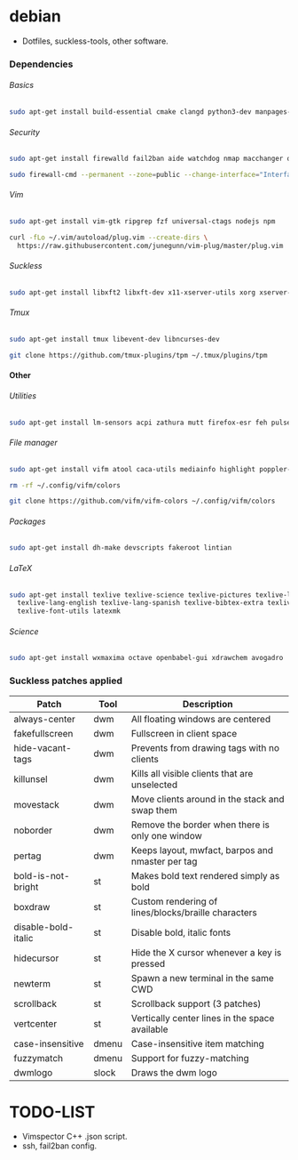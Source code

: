 # debian
- Dotfiles, suckless-tools, other software.


### Dependencies

###### Basics

```bash
sudo apt-get install build-essential cmake clangd python3-dev manpages-dev git curl net-tools rxvt-unicode
```

###### Security

```bash
sudo apt-get install firewalld fail2ban aide watchdog nmap macchanger openvpn mat2
```
```bash
sudo firewall-cmd --permanent --zone=public --change-interface="Interface"
```

###### Vim

```bash
sudo apt-get install vim-gtk ripgrep fzf universal-ctags nodejs npm
```
```bash
curl -fLo ~/.vim/autoload/plug.vim --create-dirs \
  https://raw.githubusercontent.com/junegunn/vim-plug/master/plug.vim
```

###### Suckless

```bash
sudo apt-get install libxft2 libxft-dev x11-xserver-utils xorg xserver-xorg-dev libxinerama-dev libxrandr-dev
```

###### Tmux

```bash
sudo apt-get install tmux libevent-dev libncurses-dev
```
```bash
git clone https://github.com/tmux-plugins/tpm ~/.tmux/plugins/tpm
```

#### Other

###### Utilities

```bash
sudo apt-get install lm-sensors acpi zathura mutt firefox-esr feh pulseaudio alsa-utils vlc audacity
```

###### File manager

```bash
sudo apt-get install vifm atool caca-utils mediainfo highlight poppler-utils w3m
```
```bash
rm -rf ~/.config/vifm/colors
```
```bash
git clone https://github.com/vifm/vifm-colors ~/.config/vifm/colors
```

###### Packages

```bash
sudo apt-get install dh-make devscripts fakeroot lintian
```

###### LaTeX

```bash
sudo apt-get install texlive texlive-science texlive-pictures texlive-latex-extra \
  texlive-lang-english texlive-lang-spanish texlive-bibtex-extra texlive-publishers \
  texlive-font-utils latexmk
```

###### Science

```bash
sudo apt-get install wxmaxima octave openbabel-gui xdrawchem avogadro
```



### Suckless patches applied
| Patch               | Tool  | Description                                         |
| ------------------- | ----- | --------------------------------------------------- |
| always-center       | dwm   | All floating windows are centered                   |
| fakefullscreen      | dwm   | Fullscreen in client space                          |
| hide-vacant-tags    | dwm   | Prevents from drawing tags with no clients          |
| killunsel           | dwm   | Kills all visible clients that are unselected       |
| movestack           | dwm   | Move clients around in the stack and swap them      |
| noborder            | dwm   | Remove the border when there is only one window     |
| pertag              | dwm   | Keeps layout, mwfact, barpos and nmaster per tag    |
| bold-is-not-bright  | st    | Makes bold text rendered simply as bold             |
| boxdraw             | st    | Custom rendering of lines/blocks/braille characters |
| disable-bold-italic | st    | Disable bold, italic fonts                          |
| hidecursor          | st    | Hide the X cursor whenever a key is pressed         |
| newterm             | st    | Spawn a new terminal in the same CWD                |
| scrollback          | st    | Scrollback support (3 patches)                 |
| vertcenter          | st    | Vertically center lines in the space available      |
| case-insensitive    | dmenu | Case-insensitive item matching                      |
| fuzzymatch          | dmenu | Support for fuzzy-matching                          |
| dwmlogo             | slock | Draws the dwm logo                                  |

# TODO-LIST
- Vimspector C++ .json script.
- ssh, fail2ban config.
